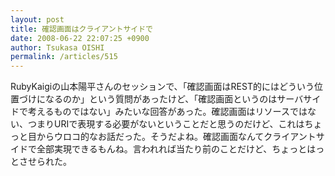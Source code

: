 ```yaml
---
layout: post
title: 確認画面はクライアントサイドで
date: 2008-06-22 22:07:25 +0900
author: Tsukasa OISHI
permalink: /articles/515
---
```



RubyKaigiの山本陽平さんのセッションで、「確認画面はREST的にはどういう位置づけになるのか」という質問があったけど、「確認画面というのはサーバサイドで考えるものではない」みたいな回答があった。確認画面はリソースではない、つまりURIで表現する必要がないということだと思うのだけど、これはちょっと目からウロコ的なお話だった。そうだよね。確認画面なんてクライアントサイドで全部実現できるもんね。言われれば当たり前のことだけど、ちょっとはっとさせられた。  

